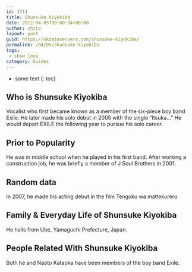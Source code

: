 ```yaml
---
id: 1711
title: Shunsuke Kiyokiba
date: 2012-04-05T09:00:34+00:00
author: chito
layout: post
guid: https://ukdataservers.com/shunsuke-kiyokiba/
permalink: /04/05/shunsuke-kiyokiba
tags:
 - show love
category: Guides
---
```


* some text
{: toc}
          
          
## Who is  Shunsuke Kiyokiba
                  
                  
                  
Vocalist who first became known as a member of the six-piece boy band Exile. He later made his solo debut in 2005 with the single &#8220;Itsuka&#8230;&#8221; He would depart EXILE the following year to pursue his solo career. 
                  
                
                
                
## Prior to Popularity 
                  
                  
                  
He was in middle school when he played in his first band. After working a construction job, he was briefly a member of J Soul Brothers in 2001. 
                  
                
                
                
## Random data 
                  
                  
                  
In 2007, he made his acting debut in the film Tengoku wa mattekureru. 
                  
                
                
                
## Family & Everyday Life of Shunsuke Kiyokiba
                  
                  
                  
He hails from Ube, Yamaguchi Prefecture, Japan. 
                  
                
                
                
## People Related With  Shunsuke Kiyokiba
                  
                  
                  
Both he and Naoto Kataoka have been members of the boy band Exile. 
                  
                
              
            
          
          
          
    
    
  
